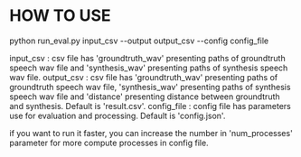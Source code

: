 # HOW TO USE

python run_eval.py input_csv --output output_csv --config config_file

input_csv : csv file has 'groundtruth_wav' presenting paths of groundtruth speech wav file and 'synthesis_wav' presenting paths of synthesis speech wav file.
output_csv : csv file has 'groundtruth_wav' presenting paths of groundtruth speech wav file, 'synthesis_wav' presenting paths of synthesis speech wav file and 'distance' presenting distance between groundtruth and synthesis. Default is 'result.csv'.
config_file : config file has parameters use for evaluation and processing. Default is 'config.json'.

if you want to run it faster, you can increase the number in 'num_processes' parameter for more compute processes in config file.
